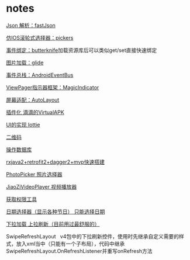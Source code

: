 # notes

[Json 解析：fastJson](https://github.com/alibaba/fastjson)

[仿IOS滚轮式选择器：pickers](https://github.com/addappcn/android-pickers)

[事件绑定：butterknife](https://github.com/JakeWharton/butterknife)加载资源库后可以类似get/set直接快速绑定</br>

[图片加载：glide](https://github.com/bumptech/glide)</br>

[事件总栈：AndroidEventBus](https://github.com/hehonghui/AndroidEventBus)</br>

[ViewPager指示器框架：MagicIndicator](https://github.com/hackware1993/MagicIndicator)</br>

[屏幕适配：AutoLayout](http://blog.csdn.net/lmj623565791/article/details/49990941/)</br>

[插件化 滴滴的VirtualAPK](https://github.com/didi/VirtualAPK)</br>

[UI的实现 lottie](https://github.com/airbnb/lottie-android)</br>

[二维码](https://github.com/zxing/zxing)</br>

[操作数据库](https://github.com/greenrobot/greenDAO)</br>

[rxjava2+retrofit2+dagger2+mvp快速搭建](https://github.com/JessYanCoding/MVPArms)</br>

[PhotoPicker 照片选择器](https://github.com/donglua/PhotoPicker)

[JiaoZiVideoPlayer 视频播放器](https://github.com/lipangit/JiaoZiVideoPlayer)

[获取权限工具](https://github.com/googlesamples/easypermissions)

[日期选择器（显示各种节日） 只能选择日期](https://github.com/AigeStudio/DatePicker)

[下拉加载 上拉刷新（目前用过最舒服的）](https://github.com/scwang90/SmartRefreshLayout)

SwipeRefreshLayout   v4包中的下拉刷新控件，使用时先继承自定义需要的样式，放入xml当中（只能有一个子布局），代码中继承SwipeRefreshLayout.OnRefreshListener并重写onRefresh方法</br>
